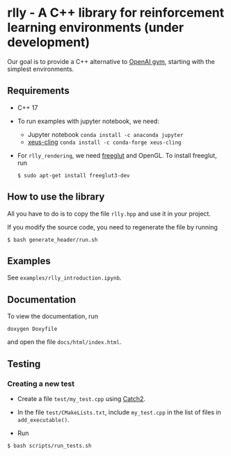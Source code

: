 # rlly - A C++ library for reinforcement learning environments (under development)

Our goal is to provide a C++ alternative to [OpenAI gym](https://gym.openai.com/), starting with the simplest environments.

## Requirements

* C++ 17

* To run examples with jupyter notebook, we need:
    * Jupyter notebook `conda install -c anaconda jupyter`
    * [xeus-cling](https://xeus-cling.readthedocs.io/en/latest/)  `conda install -c conda-forge xeus-cling`

* For `rlly_rendering`, we need [freeglut](http://freeglut.sourceforge.net/) and OpenGL. To install freeglut, run
    ```console
    $ sudo apt-get install freeglut3-dev
    ```

## How to use the library

All you have to do is to copy the file `rlly.hpp` and use it in your project.

If you modify the source code, you need to regenerate the file by running

```console
$ bash generate_header/run.sh
```

## Examples

See `examples/rlly_introduction.ipynb`.


## Documentation

To view the documentation, run

```
doxygen Doxyfile
```

and open the file `docs/html/index.html`.


## Testing

### Creating a new test

* Create a file `test/my_test.cpp` using [Catch2](https://github.com/catchorg/Catch2/blob/master/docs/tutorial.md).

* In the file `test/CMakeLists.txt`, include `my_test.cpp` in the list of files in `add_executable()`.

* Run

```
$ bash scripts/run_tests.sh
```

